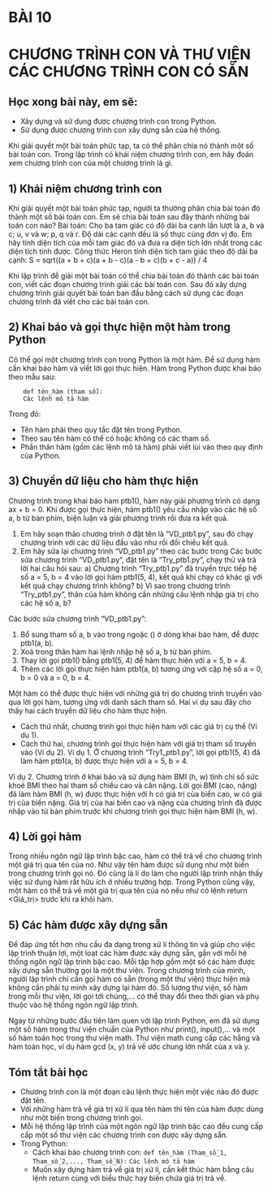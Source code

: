 # BÀI 10
# CHƯƠNG TRÌNH CON VÀ THƯ VIỆN CÁC CHƯƠNG TRÌNH CON CÓ SẴN

## Học xong bài này, em sẽ:

- Xây dựng và sử dụng được chương trình con trong Python.
- Sử dụng được chương trình con xây dựng sẵn của hệ thống.

Khi giải quyết một bài toán phức tạp, ta có thể phân chia nó thành một số bài toán con. Trong lập trình có khái niệm chương trình con, em hãy đoán xem chương trình con của một chương trình là gì.

## 1) Khái niệm chương trình con

Khi giải quyết một bài toán phức tạp, người ta thường phân chia bài toán đó thành một số bài toán con. Em sẽ chia bài toán sau đây thành những bài toán con nào?
Bài toán: Cho ba tam giác có độ dài ba cạnh lần lượt là a, b và c; u, v và w; p, q và r. Độ dài các cạnh đều là số thực cùng đơn vị đo. Em hãy tính diện tích của mỗi tam giác đó và đưa ra diện tích lớn nhất trong các diện tích tính được. Công thức Heron tính diện tích tam giác theo độ dài ba cạnh:
S = sqrt((a + b + c)(a + b - c)(a - b + c)(b + c - a)) / 4

Khi lập trình để giải một bài toán có thể chia bài toán đó thành các bài toán con, viết các đoạn chương trình giải các bài toán con. Sau đó xây dựng chương trình giải quyết bài toán ban đầu bằng cách sử dụng các đoạn chương trình đã viết cho các bài toán con.

## 2) Khai báo và gọi thực hiện một hàm trong Python

Có thể gọi một chương trình con trong Python là một hàm. Để sử dụng hàm cần khai báo hàm và viết lời gọi thực hiện. Hàm trong Python được khai báo theo mẫu sau:

        def tên_hàm (tham số):
        Các lệnh mô tả hàm


Trong đó:
- Tên hàm phải theo quy tắc đặt tên trong Python.
- Theo sau tên hàm có thể có hoặc không có các tham số.
- Phần thân hàm (gồm các lệnh mô tả hàm) phải viết lùi vào theo quy định của Python.

## 3) Chuyển dữ liệu cho hàm thực hiện

Chương trình trong khai báo hàm ptb1(), hàm này giải phương trình có dạng ax + b = 0. Khi được gọi thực hiện, hàm ptb1() yêu cầu nhập vào các hệ số a, b từ bàn phím, biện luận và giải phương trình rồi đưa ra kết quả.
1) Em hãy soạn thảo chương trình ở đặt tên là “VD_ptb1.py”, sau đó chạy chương trình với các dữ liệu đầu vào như rồi đối chiếu kết quả.
2) Em hãy sửa lại chương trình “VD_ptb1.py” theo các bước trong Các bước sửa chương trình “VD_ptb1.py”, đặt tên là “Try_ptb1.py”, chạy thử và trả lời hai câu hỏi sau:
a) Chương trình “Try_ptb1.py” đã truyền trực tiếp hệ số a = 5, b = 4 vào lời gọi hàm ptb1(5, 4), kết quả khi chạy có khác gì với kết quả chạy chương trình không?
b) Vì sao trong chương trình “Try_ptb1.py”, thân của hàm không cần những câu lệnh nhập giá trị cho các hệ số a, b?

Các bước sửa chương trình “VD_ptb1.py”:
1) Bổ sung tham số a, b vào trong ngoặc () ở dòng khai báo hàm, để được ptb1(a, b).
2) Xoá trong thân hàm hai lệnh nhập hệ số a, b từ bàn phím.
3) Thay lời gọi ptb1() bằng ptb1(5, 4) để hàm thực hiện với a = 5, b = 4.
4) Thêm các lời gọi thực hiện hàm ptb1(a, b) tương ứng với cặp hệ số a = 0, b = 0 và a = 0, b = 4.

Một hàm có thể được thực hiện với những giá trị do chương trình truyền vào qua lời gọi hàm, tương ứng với danh sách tham số. Hai ví dụ sau đây cho thấy hai cách truyền dữ liệu cho hàm thực hiện.
- Cách thứ nhất, chương trình gọi thực hiện hàm với các giá trị cụ thể (Ví dụ 1).
- Cách thứ hai, chương trình gọi thực hiện hàm với giá trị tham số truyền vào (Ví dụ 2).
Ví dụ 1. Ở chương trình “Try1_ptb1.py”, lời gọi ptb1(5, 4) đã làm hàm ptb1(a, b) được thực hiện với a = 5, b = 4.

Ví dụ 2. Chương trình ở khai báo và sử dụng hàm BMI (h, w) tính chỉ số sức khoẻ BMI theo hai tham số chiều cao và cân nặng. Lời gọi BMI (cao, nặng) đã làm hàm BMI (h, w) được thực hiện với h có giá trị của biến cao, w có giá trị của biến nặng. Giá trị của hai biến cao và nặng của chương trình đã được nhập vào từ bàn phím trước khi chương trình gọi thực hiện hàm BMI (h, w).

## 4) Lời gọi hàm

Trong nhiều ngôn ngữ lập trình bậc cao, hàm có thể trả về cho chương trình một giá trị qua tên của nó. Như vậy tên hàm được sử dụng như một biến trong chương trình gọi nó. Đó cũng là lí do làm cho người lập trình nhận thấy việc sử dụng hàm rất hữu ích ở nhiều trường hợp. Trong Python cũng vậy, một hàm có thể trả về một giá trị qua tên của nó nếu như có lệnh return <Giá_trị> trước khi ra khỏi hàm.

## 5) Các hàm được xây dựng sẵn

Để đáp ứng tốt hơn nhu cầu đa dạng trong xử lí thông tin và giúp cho việc lập trình thuận lợi, một loạt các hàm được xây dựng sẵn, gắn với mỗi hệ thống ngôn ngữ lập trình bậc cao. Mỗi tập hợp gồm một số các hàm được xây dựng sẵn thường gọi là một thư viện. Trong chương trình của mình, người lập trình chỉ cần gọi hàm có sẵn (trong một thư viện) thực hiện mà không cần phải tự mình xây dựng lại hàm đó. Số lượng thư viện, số hàm trong mỗi thư viện, lời gọi tới chúng,... có thể thay đổi theo thời gian và phụ thuộc vào hệ thống ngôn ngữ lập trình.

Ngay từ những bước đầu tiên làm quen với lập trình Python, em đã sử dụng một số hàm trong thư viện chuẩn của Python như print(), input(),... và một số hàm toán học trong thư viện math. Thư viện math cung cấp các hằng và hàm toán học, ví dụ hàm gcd (x, y) trả về ước chung lớn nhất của x và y.

## Tóm tắt bài học

- Chương trình con là một đoạn câu lệnh thực hiện một việc nào đó được đặt tên.
- Với những hàm trả về giá trị xử lí qua tên hàm thì tên của hàm được dùng như một biến trong chương trình gọi.
- Mỗi hệ thống lập trình của một ngôn ngữ lập trình bậc cao đều cung cấp cấp một số thư viện các chương trình con được xây dựng sẵn.
- Trong Python:
    - Cách khai báo chương trình con:
        `def tên_hàm (Tham_số_1, Tham_số_2,..., Tham_số_N):`
        `Các lệnh mô tả hàm`
    - Muốn xây dựng hàm trả về giá trị xử lí, cần kết thúc hàm bằng câu lệnh return cùng với biểu thức hay biến chứa giá trị trả về.
